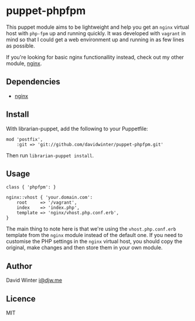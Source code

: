 # puppet-phpfpm

This puppet module aims to be lightweight and help you get an `nginx` virtual host with `php-fpm` up and running quickly. It was developed with `vagrant` in mind so that I could get a web environment up and running in as few lines as possible.

If you're looking for basic nginx functionallity instead, check out my other module, [nginx](https://github.com/davidwinter/puppet-nginx).

## Dependencies

 * [nginx](https://github.com/davidwinter/puppet-nginx)

## Install

With librarian-puppet, add the following to your Puppetfile:

	mod 'postfix',
		:git => 'git://github.com/davidwinter/puppet-phpfpm.git'

Then run `librarian-puppet install`.

## Usage

	class { 'phpfpm': }

	nginx::vhost { 'your.domain.com':
		root     => '/vagrant',
		index    => 'index.php',
		template => 'nginx/vhost.php.conf.erb',
	}

The main thing to note here is that we're using the `vhost.php.conf.erb` template from the `nginx` module instead of the default one. If you need to customise the PHP settings in the `nginx` virtual host, you should copy the original, make changes and then store them in your own module.

## Author

David Winter <i@djw.me>

## Licence

MIT

